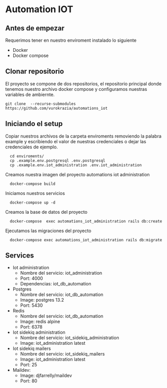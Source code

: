 # Automation IOT
## Antes de empezar
Requerimos tener en nuestro enviroment instalado lo siguiente
* Docker
* Docker compose
## Clonar repositorio
El proyecto se compone de dos repositorios, el repositorio principal donde tenemos nuestro archivo docker compose y configuramos nuestras variables de ambiernte.

`git clone  --recurse-submodules  https://github.com/vurokrazia/automations_iot`

## Iniciando el setup
Copiar nuestros archivos de la carpeta enviroments removiendo la palabra example y escribiendo el valor de nuestras credenciales o dejar las credenciales de ejemplo.
```
  cd enviroments/
  cp .example.env.postgresql .env.postgresql 
  cp .example.env.iot_administration .env.iot_administration
```
Creamos nuestra imagen del proyecto automations iot administration
```
  docker-compose build
```
Iniciamos nuestros servicios
```
  docker-compose up -d
```
Creamos la base de datos del proyecto
```
  docker-compose  exec automations_iot_administration rails db:create
```
Ejecutamos las migraciones del proyecto
```
  docker-compose exec automations_iot_administration rails db:migrate
```
## Services
* Iot administration
  * Nombre del servicio: iot_administration
  * Port: 4000
  * Dependencias: iot_db_automation
* Postgres
  * Nombre del servicio: iot_db_automation
  * Image: postgres 13.2 
  * Port: 5430
* Redis
  * Nombre del servicio: iot_db_automation
  * Image: redis alpine
  * Port: 6378
* Iot sidekiq administration
  * Nombre del servicio: iot_sidekiq_administration
  * Image: iot_administration latest
* Iot sidekiq mailers
  * Nombre del servicio: iot_sidekiq_mailers
  * Image: iot_administration latest
  * Port: 25
* Maildev:
  * Image: djfarrelly/maildev
  * Port: 80